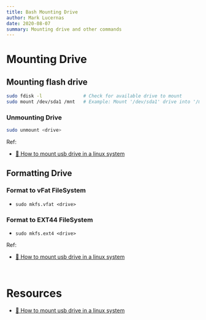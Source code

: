 ```yaml
---
title: Bash Mounting Drive
author: Mark Lucernas
date: 2020-08-07
summary: Mounting drive and other commands
---
```



# Mounting Drive

## Mounting flash drive

```sh
sudo fdisk -l               # Check for available drive to mount
sudo mount /dev/sda1 /mnt   # Example: Mount '/dev/sda1' drive into '/mnt'
```

### Unmounting Drive

```sh
sudo unmount <drive>
```

Ref:

- [📄 How to mount usb drive in a linux system](https://www.tutorialspoint.com/how-to-mount-usb-drive-in-a-linux-system)


## Formatting Drive

### Format to vFat FileSystem

  - `sudo mkfs.vfat <drive>`


### Format to EXT44 FileSystem

  - `sudo mkfs.ext4 <drive>`


Ref:

- [📄 How to mount usb drive in a linux system](https://www.tutorialspoint.com/how-to-mount-usb-drive-in-a-linux-system)

<br>

# Resources

- [📄 How to mount usb drive in a linux system](https://www.tutorialspoint.com/how-to-mount-usb-drive-in-a-linux-system)

